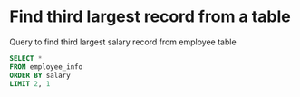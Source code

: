 # Find third largest record from a table

Query to find third largest salary record from employee table

```sql
SELECT * 
FROM employee_info
ORDER BY salary
LIMIT 2, 1 
```
